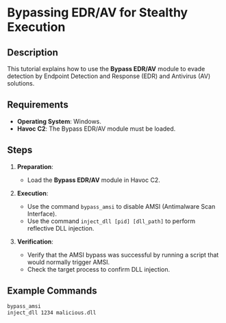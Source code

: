 # Bypassing EDR/AV for Stealthy Execution

## Description
This tutorial explains how to use the **Bypass EDR/AV** module to evade detection by Endpoint Detection and Response (EDR) and Antivirus (AV) solutions.

## Requirements
- **Operating System**: Windows.
- **Havoc C2**: The Bypass EDR/AV module must be loaded.

## Steps
1. **Preparation**:
   - Load the **Bypass EDR/AV** module in Havoc C2.

2. **Execution**:
   - Use the command `bypass_amsi` to disable AMSI (Antimalware Scan Interface).
   - Use the command `inject_dll [pid] [dll_path]` to perform reflective DLL injection.

3. **Verification**:
   - Verify that the AMSI bypass was successful by running a script that would normally trigger AMSI.
   - Check the target process to confirm DLL injection.

## Example Commands
```bash
bypass_amsi
inject_dll 1234 malicious.dll